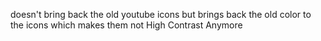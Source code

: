 doesn't bring back the old youtube icons but brings back the old color to the icons which makes them not High Contrast Anymore
